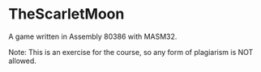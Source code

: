# TheScarletMoon
A game written in Assembly 80386 with MASM32.

Note: This is an exercise for the course, so any form of plagiarism is NOT allowed.

